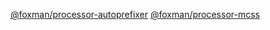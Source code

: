 [@foxman/processor-autoprefixer](https://npm.im/@foxman/processor-autoprefixer)
[@foxman/processor-mcss](https://npm.im/@foxman/processor-mcss)
